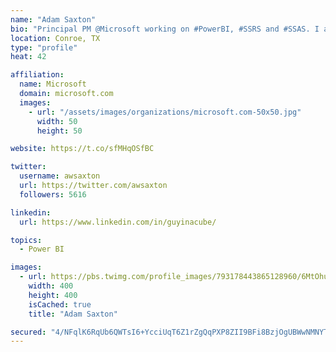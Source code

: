 ```yaml
---
name: "Adam Saxton"
bio: "Principal PM @Microsoft working on #PowerBI, #SSRS and #SSAS. I also go by @GuyInACube"
location: Conroe, TX
type: "profile"
heat: 42

affiliation:
  name: Microsoft
  domain: microsoft.com
  images:
    - url: "/assets/images/organizations/microsoft.com-50x50.jpg"
      width: 50
      height: 50

website: https://t.co/sfMHqOSfBC

twitter:
  username: awsaxton
  url: https://twitter.com/awsaxton
  followers: 5616

linkedin:
  url: https://www.linkedin.com/in/guyinacube/

topics:
  - Power BI

images:
  - url: https://pbs.twimg.com/profile_images/793178443865128960/6MtOhub__400x400.jpg
    width: 400
    height: 400
    isCached: true
    title: "Adam Saxton"

secured: "4/NFqlK6RqUb6QWTsI6+YcciUqT6Z1rZgQqPXP8ZII9BFi8BzjOgUBWwNMNYTkBceb7jsCXFwOUowWF0RJT4AhS1/Yh58U1t9hvigv00ztD5ZSQ4Prz/0d7iUb5kpDnr+XiZIBKUMjlV7MOw6V72asPXQt9B3P5fH0Dh4jjgJXr8LoWApLw7xAxn9g3sZB2d70mJ1bWQ+MVoCAfO15/ussGK3KNkuvPUZpaEKWgLsVp4hA7IQPO8zfLTTtXd5ojA62+5nnWTt/nBDnRvANMHgJJw5V4kMbBgNVdiyqx6k5lihc9HccLMyL2/CxEHaDMQ6s8rmaAxTs8ES/PEe/8pG+rTRsU1WwVkzk34mGGYtAm4fjgDNnh6veMiox55CY2BTZq7nnNmw0Q2qcTfAeP2IgH2Qg3IjDEaYJIIvb4loe4=;5mHH090TjvjllAxA+htyNA=="
---
```


